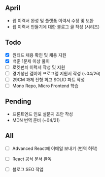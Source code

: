 ## April
- 웹 이력서 완성 및 플랫폼 이력서 수정 및 보완
- 웹 이력서 만들기에 대한 블로그 글 작성 (시리즈)

## Todo
- [x] 원티드 채용 확인 및 채용 지원
- [x] 백준 1문제 이상 풀이
- [ ] 로켓펀치 이력서 작성 및 지원
- [ ] 경기청년 갭이어 프로그램 지원서 작성 (~04/26)
- [ ] 29CM 과제 전형 회고 SOLID 파트 작성
- [ ] Mono Repo, Micro Frontend 학습

## Pending
- 프론트엔드 인포 설문지 초안 작성
- MDN 번역 준비 (~04/21)

## All
- [ ] Advanced React에 이메일 보내기 (번역 허락)
- [ ] React 공식 문서 완독
- [ ] 블로그 SEO 작업

